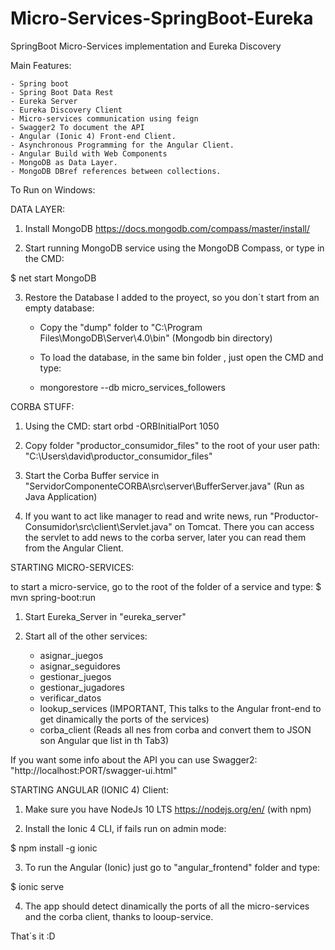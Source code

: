 # Micro-Services-SpringBoot-Eureka
SpringBoot Micro-Services implementation and Eureka Discovery

Main Features:

    - Spring boot
    - Spring Boot Data Rest
    - Eureka Server
    - Eureka Discovery Client
    - Micro-services communication using feign
    - Swagger2 To document the API
    - Angular (Ionic 4) Front-end Client.
    - Asynchronous Programming for the Angular Client.
    - Angular Build with Web Components
    - MongoDB as Data Layer.
    - MongoDB DBref references between collections.


To Run on Windows:

DATA LAYER:
 1) Install MongoDB
 https://docs.mongodb.com/compass/master/install/
 
 2) Start running MongoDB service using the MongoDB Compass, or type in the CMD:
 
 $ net start MongoDB
 
 3) Restore the Database I added to the proyect, so you don´t start from an empty database:
 
    - Copy the "dump" folder to "C:\Program Files\MongoDB\Server\4.0\bin" (Mongodb bin directory)

    - To load the database, in the same bin folder , just open the CMD and type:

    - mongorestore --db micro_services_followers




CORBA STUFF:
1) Using the CMD:
start orbd -ORBInitialPort 1050

2) Copy folder "productor_consumidor_files" to the root of your user path: "C:\Users\david\productor_consumidor_files"

3) Start the Corba Buffer service in "ServidorComponenteCORBA\src\server\BufferServer.java" (Run as Java Application)

4) If you want to act like manager to read and write news, run "Productor-Consumidor\src\client\Servlet.java" on Tomcat. There you can access the servlet to add news to the corba server, later you can read them from the Angular Client.



STARTING MICRO-SERVICES:

to start a micro-service, go to the root of the folder  of a service and type:
$ mvn spring-boot:run

1) Start Eureka_Server in "eureka_server"


2) Start all of the other services:
    - asignar_juegos
    - asignar_seguidores
    - gestionar_juegos
    - gestionar_jugadores
    - verificar_datos
    - lookup_services (IMPORTANT, This talks to the Angular front-end to get dinamically the ports of the services)
    - corba_client (Reads all nes from corba and convert them to JSON son Angular que list in th Tab3)
    
  If you want some info about the API you can use Swagger2: "http://localhost:PORT/swagger-ui.html"
    
 
 STARTING ANGULAR (IONIC 4) Client:
 
 1) Make sure you have NodeJs 10 LTS https://nodejs.org/en/ (with npm)
 
 2) Install the Ionic 4 CLI, if fails run on admin mode:
 
 $ npm install -g ionic
 
 3) To run the Angular (Ionic) just go to "angular_frontend" folder and type:
 
 $ ionic serve
 
 4) The app should detect dinamically the ports of all the micro-services and the corba client, thanks to looup-service.
 
 
 
 That´s it :D
    

